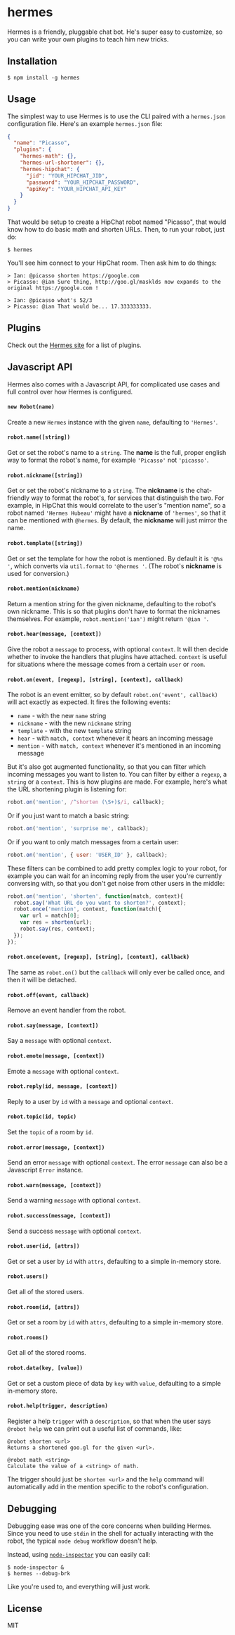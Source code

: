 
# hermes

  Hermes is a friendly, pluggable chat bot. He's super easy to customize, so you can write your own plugins to teach him new tricks.

## Installation

    $ npm install -g hermes

## Usage

  The simplest way to use Hermes is to use the CLI paired with a `hermes.json` configuration file. Here's an example `hermes.json` file:

```json
{
  "name": "Picasso",
  "plugins": {
    "hermes-math": {},
    "hermes-url-shortener": {},
    "hermes-hipchat": {
      "jid": "YOUR_HIPCHAT_JID",
      "password": "YOUR_HIPCHAT_PASSWORD",
      "apiKey": "YOUR_HIPCHAT_API_KEY"
    }
  }
}
```

  That would be setup to create a HipChat robot named "Picasso", that would know how to do basic math and shorten URLs. Then, to run your robot, just do:

    $ hermes

  You'll see him connect to your HipChat room. Then ask him to do things:

    > Ian: @picasso shorten https://google.com
    > Picasso: @ian Sure thing, http://goo.gl/masklds now expands to the original https://google.com !

    > Ian: @picasso what's 52/3
    > Picasso: @ian That would be... 17.333333333.

## Plugins

  Check out the [Hermes site](TODO) for a list of plugins.

## Javascript API

  Hermes also comes with a Javascript API, for complicated use cases and full control over how Hermes is configured.

#### `new Robot(name)`
 
  Create a new `Hermes` instance with the given `name`, defaulting to `'Hermes'`.

#### `robot.name([string])`

  Get or set the robot's name to a `string`. The **name** is the full, proper english way to format the robot's name, for example `'Picasso'` not `'picasso'`.

#### `robot.nickname([string])`

  Get or set the robot's nickname to a `string`. The **nickname** is the chat-friendly way to format the robot's, for services that distinguish the two. For example, in HipChat this would correlate to the user's "mention name", so a robot named `'Hermes Hubeau'` might have a **nickname** of `'hermes'`, so that it can be mentioned with `@hermes`. By default, the **nickname** will just mirror the name.

#### `robot.template([string])`

  Get or set the template for how the robot is mentioned. By default it is `'@%s '`, which converts via `util.format` to `'@hermes '`. (The robot's **nickname** is used for conversion.)

#### `robot.mention(nickname)`

  Return a mention string for the given nickname, defaulting to the robot's own nickname. This is so that plugins don't have to format the nicknames themselves. For example, `robot.mention('ian')` might return `'@ian '`.

#### `robot.hear(message, [context])`

  Give the robot a `message` to process, with optional `context`. It will then decide whether to invoke the handlers that plugins have attached. `context` is useful for situations where the message comes from a certain `user` or `room`.

#### `robot.on(event, [regexp], [string], [context], callback)`

  The robot is an event emitter, so by default `robot.on('event', callback)` will act exactly as expected. It fires the following events:

  - `name` - with the new `name` string
  - `nickname` - with the new `nickname` string
  - `template` - with the new `template` string
  - `hear` - with `match, context` whenever it hears an incoming message
  - `mention` - with `match, context` whenever it's mentioned in an incoming message

  But it's also got augmented functionality, so that you can filter which incoming messages you want to listen to. You can filter by either a `regexp`, a `string` or a `context`. This is how plugins are made. For example, here's what the URL shortening plugin is listening for:

```js
robot.on('mention', /^shorten (\S+)$/i, callback);
```

  Or if you just want to match a basic string:

```js
robot.on('mention', 'surprise me', callback);
```

  Or if you want to only match messages from a certain user:

```js
robot.on('mention', { user: 'USER_ID' }, callback);
```

  These filters can be combined to add pretty complex logic to your robot, for example you can wait for an incoming reply from the user you're currently conversing with, so that you don't get noise from other users in the middle:

```js
robot.on('mention', 'shorten', function(match, context){
  robot.say('What URL do you want to shorten?', context);
  robot.once('mention', context, function(match){
    var url = match[0];
    var res = shorten(url);
    robot.say(res, context);
  });
});
```

#### `robot.once(event, [regexp], [string], [context], callback)`

  The same as `robot.on()` but the `callback` will only ever be called once, and then it will be detached.

#### `robot.off(event, callback)`

  Remove an event handler from the robot.

#### `robot.say(message, [context])`

  Say a `message` with optional `context`.

#### `robot.emote(message, [context])`

  Emote a `message` with optional `context`.

#### `robot.reply(id, message, [context])`

  Reply to a user by `id` with a `message` and optional `context`.

#### `robot.topic(id, topic)`

  Set the `topic` of a room by `id`.

#### `robot.error(message, [context])`
  
  Send an error `message` with optional `context`. The error `message` can also be a Javascript `Error` instance.

#### `robot.warn(message, [context])`

  Send a warning `message` with optional `context`.

#### `robot.success(message, [context])`

  Send a success `message` with optional `context`.

#### `robot.user(id, [attrs])`

  Get or set a user by `id` with `attrs`, defaulting to a simple in-memory store.

#### `robot.users()`

  Get all of the stored users.

#### `robot.room(id, [attrs])`

  Get or set a room by `id` with `attrs`, defaulting to a simple in-memory store.

#### `robot.rooms()`

  Get all of the stored rooms.

#### `robot.data(key, [value])`

  Get or set a custom piece of data by `key` with `value`, defaulting to a simple in-memory store.

#### `robot.help(trigger, description)`
  
  Register a help `trigger` with a `description`, so that when the user says `@robot help` we can print out a useful list of commands, like:

    @robot shorten <url>
    Returns a shortened goo.gl for the given <url>.
    
    @robot math <string>
    Calculate the value of a <string> of math.

  The trigger should just be `shorten <url>` and the `help` command will automatically add in the mention specific to the robot's configuration.

## Debugging

  Debugging ease was one of the core concerns when building Hermes. Since you need to use `stdin` in the shell for actually interacting with the robot, the typical `node debug` workflow doesn't help.

  Instead, using [`node-inspector`](TODO) you can easily call:

    $ node-inspector &
    $ hermes --debug-brk

  Like you're used to, and everything will just work.

## License

  MIT